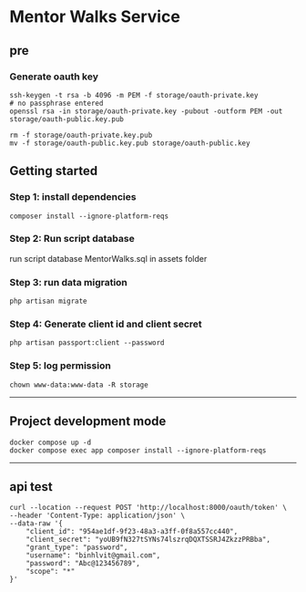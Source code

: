 # Mentor Walks Service

## pre

### Generate oauth key
```shell
ssh-keygen -t rsa -b 4096 -m PEM -f storage/oauth-private.key
# no passphrase entered
openssl rsa -in storage/oauth-private.key -pubout -outform PEM -out storage/oauth-public.key.pub

rm -f storage/oauth-private.key.pub
mv -f storage/oauth-public.key.pub storage/oauth-public.key

```

## Getting started

### Step 1: install dependencies
```shell
composer install --ignore-platform-reqs

```

### Step 2: Run script database
run script database MentorWalks.sql in assets folder


### Step 3: run data migration
```shell
php artisan migrate
```

### Step 4: Generate client id and client secret
```shell
php artisan passport:client --password
```

### Step 5: log permission
```shell
chown www-data:www-data -R storage
```

---

## Project development mode
```shell
docker compose up -d
docker compose exec app composer install --ignore-platform-reqs
```

---

## api test

```shell
curl --location --request POST 'http://localhost:8000/oauth/token' \
--header 'Content-Type: application/json' \
--data-raw '{
    "client_id": "954ae1df-9f23-48a3-a3ff-0f8a557cc440",
    "client_secret": "yoUB9fN327tSYNs74lszrqDQXTSSRJ4ZkzzPRBba",
    "grant_type": "password",
    "username": "binhlvit@gmail.com",
    "password": "Abc@123456789",
    "scope": "*"
}'
```

